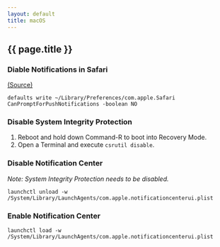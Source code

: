 ```yaml
---
layout: default
title: macOS
---
```


## {{ page.title }}

### Diable Notifications in Safari

[(Source)](https://apple.stackexchange.com/a/129011)

    defaults write ~/Library/Preferences/com.apple.Safari CanPromptForPushNotifications -boolean NO

### Disable System Integrity Protection

1. Reboot and hold down Command-R to boot into Recovery Mode.
2. Open a Terminal and execute `csrutil disable`.

### Disable Notification Center

*Note: System Integrity Protection needs to be disabled.*

    launchctl unload -w /System/Library/LaunchAgents/com.apple.notificationcenterui.plist

### Enable Notification Center

    launchctl load -w /System/Library/LaunchAgents/com.apple.notificationcenterui.plist
